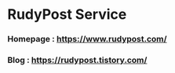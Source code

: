 # RudyPost Service
### Homepage : https://www.rudypost.com/
### Blog : https://rudypost.tistory.com/
